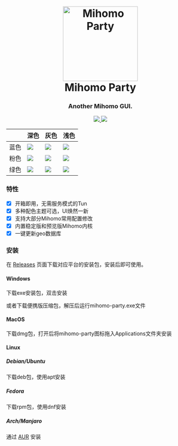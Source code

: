 <h1 align="center">
  <img src="resources/icon.png" alt="Mihomo Party" width="200">
  <br>Mihomo Party<br>
</h1>

<h3 align="center">Another Mihomo GUI.</h3>

<p align="center">
  <a href="https://github.com/pompurin404/mihomo-party/releases">
    <img src="https://img.shields.io/github/release/pompurin404/mihomo-party/all.svg">
  </a>
  <a href="https://t.me/mihomo_party">
    <img src="https://img.shields.io/badge/Telegram-group-blue?logo=telegram">
  </a>
</p>

|      | 深色                         | 灰色                         | 浅色                          |
| ---- | ---------------------------- | ---------------------------- | ----------------------------- |
| 蓝色 | ![](./images/dark-blue.png)  | ![](./images/gray-blue.png)  | ![](./images/light-blue.png)  |
| 粉色 | ![](./images/dark-pink.png)  | ![](./images/gray-pink.png)  | ![](./images/light-pink.png)  |
| 绿色 | ![](./images/dark-green.png) | ![](./images/gray-green.png) | ![](./images/light-green.png) |

### 特性

- [x] 开箱即用，无需服务模式的Tun
- [x] 多种配色主题可选，UI焕然一新
- [x] 支持大部分Mihomo常用配置修改
- [x] 内置稳定版和预览版Mihomo内核
- [x] 一键更新geo数据库

### 安装

在 [Releases](https://github.com/pompurin404/mihomo-party/releases/latest) 页面下载对应平台的安装包，安装后即可使用。

#### Windows

下载exe安装包，双击安装

或者下载便携版压缩包，解压后运行mihomo-party.exe文件

#### MacOS

下载dmg包，打开后将mihomo-party图标拖入Applications文件夹安装

#### Linux

##### Debian/Ubuntu

下载deb包，使用apt安装

##### Fedora

下载rpm包，使用dnf安装

##### Arch/Manjaro

通过 [AUR](https://aur.archlinux.org/packages?O=0&K=mihomo-party) 安装
